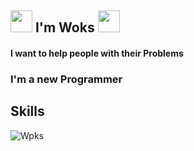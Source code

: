  ## <img src="https://cdn.discordapp.com/emojis/873578130873393222.gif?v=1" width="35px"> I'm Woks <img src="https://cdn.discordapp.com/emojis/873579263838785646.gif?v=1" width="35px">

#### I want to help people with their Problems

### I'm a new Programmer 

## Skills

![Wpks](https://img.shields.io/static/v1?label=Html&message=asd&color=#ffff)
